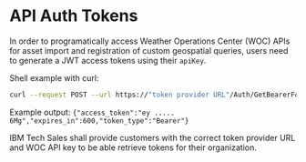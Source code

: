 # API Auth Tokens

In order to programatically access Weather Operations Center (WOC) APIs for asset import and registration of custom geospatial queries, users need to generate a JWT access tokens using their `apiKey`.

Shell example with curl:

```bash
curl --request POST --url https://"token provider URL"/Auth/GetBearerForClient --header 'Content-Type: application/json' --header 'cache-control: no-cache' --data '{apiKey:"xxxxxxxxxxxxxx", clientId:"ibm-agro-api"}'
```

Example output:
```{"access_token":"ey ..... 6Mg","expires_in":600,"token_type":"Bearer"}```

IBM Tech Sales shall provide customers with the correct token provider URL and WOC API key to be able retrieve tokens for their organization.
